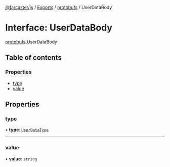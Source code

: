 [@farcaster/js](../README.md) / [Exports](../modules.md) / [protobufs](../modules/protobufs.md) / UserDataBody

# Interface: UserDataBody

[protobufs](../modules/protobufs.md).UserDataBody

## Table of contents

### Properties

- [type](protobufs.UserDataBody.md#type)
- [value](protobufs.UserDataBody.md#value)

## Properties

### type

• **type**: [`UserDataType`](../enums/protobufs.UserDataType.md)

___

### value

• **value**: `string`
